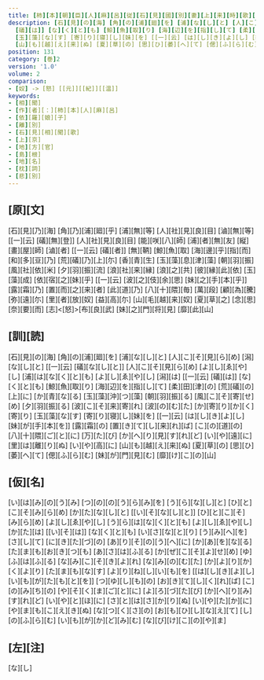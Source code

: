 ```yaml
---
title: [柿][本][朝][臣][人][麻][呂][従][石][見][國][別][妻][上][来][時][歌][二][首][[并][短][歌]]
description: [石][見][の][海] [角][の][浦][廻][を] [浦][な][し][と] [人][こ][そ][見][ら][め] [潟][な][し][と] [[一][云] [礒][な][し][と]] [人][こ][そ][見][ら][め] [よ][し][ゑ][や][し] [浦][は][な][く][と][も] [よ][し][ゑ][や][し] [潟][は] [[一][云]
  [礒][は]] [な][く][と][も] [鯨][魚][取][り] [海][辺][を][指][し][て] [柔][田][津][の] [荒][礒][の][上][に] [か][青][な][る] [玉][藻][沖][つ][藻] [朝][羽][振][る] [風][こ][そ][寄][せ][め] [夕][羽][振][る] [波][こ][そ][来][寄][れ] [波][の][む][た] [か][寄][り][か][く][寄][り]
  [玉][藻][な][す] [寄][り][寝][し][妹][を] [[一][云] [は][し][き][よ][し] [妹][が][手][本][を]] [露][霜][の] [置][き][て][し][来][れ][ば] [こ][の][道][の] [八][十][隈][ご][と][に] [万][た][び] [か][へ][り][見][す][れ][ど] [い][や][遠][に] [里][は][離][り][ぬ] [い][や][高][に]
  [山][も][越][え][来][ぬ] [夏][草][の] [思][ひ][萎][へ][て] [偲][ふ][ら][む] [妹][が][門][見][む] [靡][け][こ][の][山]
position: 131
category: [巻]2
version: '1.0'
volume: 2
comparison:
- [奴] -> [怒] [[元]][[紀]][[温]]
keywords:
- [相][聞]
- [作][者][：][柿][本][人][麻][呂]
- [依][羅][娘][子]
- [離][別]
- [石][見][相][聞][歌]
- [上][京]
- [地][方][官]
- [島][根]
- [地][名]
- [枕][詞]
- [悲][別]
---
```


## [原][文]

[石][見][乃][海] [角][乃][浦][廻][乎] [浦][無][等] [人][社][見][良][目] [滷][無][等] [[一][云] [礒][無][登]] [人][社][見][良][目] [能][咲][八][師] [浦][者][無][友] [縦][畫][屋][師] [滷][者] [[一][云] [礒][者]] [無][鞆] [鯨][魚][取] [海][邊][乎][指][而] [和][多][豆][乃] [荒][礒][乃][上][尓] [香][青][生] [玉][藻][息][津][藻] [朝][羽][振] [風][社][依][米] [夕][羽][振][流] [浪][社][来][縁] [浪][之][共] [彼][縁][此][依] [玉][藻][成] [依][宿][之][妹][乎] [[一][云] [波][之][伎][余][思] [妹][之][手][本][乎]] [露][霜][乃] [置][而][之][来][者] [此][道][乃] [八][十][隈][毎] [萬][段] [顧][為][騰] [弥][遠][尓] [里][者][放][奴] [益][高][尓] [山][毛][越][来][奴] [夏][草][之] [念][思][奈][要][而] [志]<[怒]>[布][良][武] [妹][之][門][将][見] [靡][此][山]

## [訓][読]

[石][見][の][海] [角][の][浦][廻][を] [浦][な][し][と] [人][こ][そ][見][ら][め] [潟][な][し][と] [[一][云] [礒][な][し][と]] [人][こ][そ][見][ら][め] [よ][し][ゑ][や][し] [浦][は][な][く][と][も] [よ][し][ゑ][や][し] [潟][は] [[一][云] [礒][は]] [な][く][と][も] [鯨][魚][取][り] [海][辺][を][指][し][て] [柔][田][津][の] [荒][礒][の][上][に] [か][青][な][る] [玉][藻][沖][つ][藻] [朝][羽][振][る] [風][こ][そ][寄][せ][め] [夕][羽][振][る] [波][こ][そ][来][寄][れ] [波][の][む][た] [か][寄][り][か][く][寄][り] [玉][藻][な][す] [寄][り][寝][し][妹][を] [[一][云] [は][し][き][よ][し] [妹][が][手][本][を]] [露][霜][の] [置][き][て][し][来][れ][ば] [こ][の][道][の] [八][十][隈][ご][と][に] [万][た][び] [か][へ][り][見][す][れ][ど] [い][や][遠][に] [里][は][離][り][ぬ] [い][や][高][に] [山][も][越][え][来][ぬ] [夏][草][の] [思][ひ][萎][へ][て] [偲][ふ][ら][む] [妹][が][門][見][む] [靡][け][こ][の][山]

## [仮][名]

[い][は][み][の][う][み] [つ][の][の][う][ら][み][を] [う][ら][な][し][と] [ひ][と][こ][そ][み][ら][め] [か][た][な][し][と] [[い][そ][な][し][と]] [ひ][と][こ][そ][み][ら][め] [よ][し][ゑ][や][し] [う][ら][は][な][く][と][も] [よ][し][ゑ][や][し] [か][た][は] [[い][そ][は]] [な][く][と][も] [い][さ][な][と][り] [う][み][へ][を][さ][し][て] [に][き][た][づ][の] [あ][り][そ][の][う][へ][に] [か][あ][を][な][る] [た][ま][も][お][き][つ][も] [あ][さ][は][ふ][る] [か][ぜ][こ][そ][よ][せ][め] [ゆ][ふ][は][ふ][る] [な][み][こ][そ][き][よ][れ] [な][み][の][む][た] [か][よ][り][か][く][よ][り] [た][ま][も][な][す] [よ][り][ね][し][い][も][を] [[は][し][き][よ][し] [い][も][が][た][も][と][を]] [つ][ゆ][し][も][の] [お][き][て][し][く][れ][ば] [こ][の][み][ち][の] [や][そ][く][ま][ご][と][に] [よ][ろ][づ][た][び] [か][へ][り][み][す][れ][ど] [い][や][と][ほ][に] [さ][と][は][さ][か][り][ぬ] [い][や][た][か][に] [や][ま][も][こ][え][き][ぬ] [な][つ][く][さ][の] [お][も][ひ][し][な][え][て] [し][の][ふ][ら][む] [い][も][が][か][ど][み][む] [な][び][け][こ][の][や][ま]

## [左][注]

[な][し]
